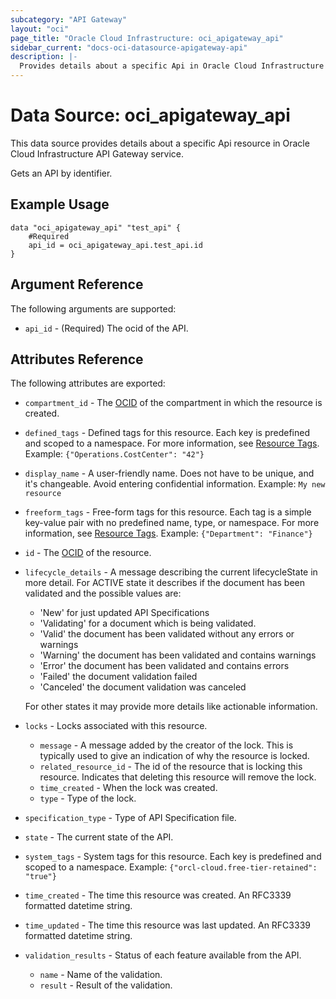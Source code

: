 ```yaml
---
subcategory: "API Gateway"
layout: "oci"
page_title: "Oracle Cloud Infrastructure: oci_apigateway_api"
sidebar_current: "docs-oci-datasource-apigateway-api"
description: |-
  Provides details about a specific Api in Oracle Cloud Infrastructure API Gateway service
---
```


# Data Source: oci_apigateway_api
This data source provides details about a specific Api resource in Oracle Cloud Infrastructure API Gateway service.

Gets an API by identifier.

## Example Usage

```hcl
data "oci_apigateway_api" "test_api" {
	#Required
	api_id = oci_apigateway_api.test_api.id
}
```

## Argument Reference

The following arguments are supported:

* `api_id` - (Required) The ocid of the API.


## Attributes Reference

The following attributes are exported:

* `compartment_id` - The [OCID](https://docs.cloud.oracle.com/iaas/Content/General/Concepts/identifiers.htm) of the compartment in which the resource is created. 
* `defined_tags` - Defined tags for this resource. Each key is predefined and scoped to a namespace. For more information, see [Resource Tags](https://docs.cloud.oracle.com/iaas/Content/General/Concepts/resourcetags.htm).  Example: `{"Operations.CostCenter": "42"}` 
* `display_name` - A user-friendly name. Does not have to be unique, and it's changeable. Avoid entering confidential information.  Example: `My new resource` 
* `freeform_tags` - Free-form tags for this resource. Each tag is a simple key-value pair with no predefined name, type, or namespace. For more information, see [Resource Tags](https://docs.cloud.oracle.com/iaas/Content/General/Concepts/resourcetags.htm).  Example: `{"Department": "Finance"}` 
* `id` - The [OCID](https://docs.cloud.oracle.com/iaas/Content/General/Concepts/identifiers.htm) of the resource. 
* `lifecycle_details` - A message describing the current lifecycleState in more detail. For ACTIVE state it describes if the document has been validated and the possible values are:
	* 'New' for just updated API Specifications
	* 'Validating' for a document which is being validated.
	* 'Valid' the document has been validated without any errors or warnings
	* 'Warning' the document has been validated and contains warnings
	* 'Error' the document has been validated and contains errors
	* 'Failed' the document validation failed
	* 'Canceled' the document validation was canceled 

	For other states it may provide more details like actionable information. 
* `locks` - Locks associated with this resource.
	* `message` - A message added by the creator of the lock. This is typically used to give an indication of why the resource is locked. 
	* `related_resource_id` - The id of the resource that is locking this resource. Indicates that deleting this resource will remove the lock. 
	* `time_created` - When the lock was created.
	* `type` - Type of the lock.
* `specification_type` - Type of API Specification file.
* `state` - The current state of the API.
* `system_tags` - System tags for this resource. Each key is predefined and scoped to a namespace. Example: `{"orcl-cloud.free-tier-retained": "true"}` 
* `time_created` - The time this resource was created. An RFC3339 formatted datetime string.
* `time_updated` - The time this resource was last updated. An RFC3339 formatted datetime string.
* `validation_results` - Status of each feature available from the API.
	* `name` - Name of the validation.
	* `result` - Result of the validation.

